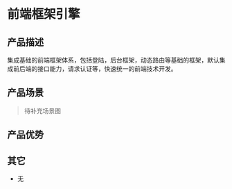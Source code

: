# 前端框架引擎

## 产品描述

集成基础的前端框架体系，包括登陆，后台框架，动态路由等基础的框架，默认集成前后端的接口能力，请求认证等，快速统一的前端技术开发。

## 产品场景

> 待补充场景图

## 产品优势

## 其它

- 无
